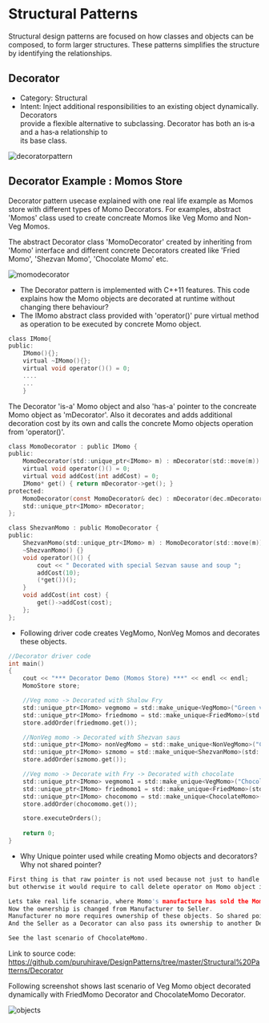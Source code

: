 # Structural Patterns
Structural design patterns are focused on how classes and objects can be composed, to form larger structures.
These patterns simplifies the structure by identifying the relationships.

## Decorator
* Category: Structural
* Intent:
   Inject additional responsibilities	to	an existing	object dynamically. Decorators	
  provide	a	flexible	alternative	to	subclassing.
	Decorator	has	both	an	is‐a	and	a	has‐a	relationship	to	
its	base	class.

![decoratorpattern](https://user-images.githubusercontent.com/6056609/43302516-ab9cc3ea-9188-11e8-82e5-cc85c8e594fc.png)

## Decorator Example : Momos Store

Decorator pattern usecase explained with one real life example as Momos store with different types of Momo Decorators.
For examples, abstract 'Momos' class used to create concreate Momos like Veg Momo and Non-Veg Momos.

The abstract Decorator class 'MomoDecorator' created by inheriting from 'Momo' interface and different concrete Decorators created like 'Fried Momo', 'Shezvan Momo', 'Chocolate Momo' etc.

![momodecorator](https://user-images.githubusercontent.com/6056609/43451378-70210d60-94d2-11e8-8996-45d032983361.png)

* The Decorator pattern is implemented with C++11 features. This code explains how the Momo objects are decorated at runtime without changing there behaviour? 
* The IMomo abstract class provided with 'operator()' pure virtual method as operation to be executed by concrete Momo object. 
```C
class IMomo{
public:
    IMomo(){};
    virtual ~IMomo(){};
    virtual void operator()() = 0;
    ....
    ...
    }
```

The Decorator 'is-a' Momo object and also 'has-a' pointer to the concreate Momo object as 'mDecorator'. Also it decorates and adds additional decoration cost by its own and calls the concrete Momo objects operation from 'operator()'.

```C
class MomoDecorator : public IMomo {
public:
    MomoDecorator(std::unique_ptr<IMomo> m) : mDecorator(std::move(m)) {}
    virtual void operator()() = 0;
    virtual void addCost(int addCost) = 0;
    IMomo* get() { return mDecorator->get(); }
protected:
    MomoDecorator(const MomoDecorator& dec) : mDecorator(dec.mDecorator->get()) {}
    std::unique_ptr<IMomo> mDecorator;
};

class ShezvanMomo : public MomoDecorator {
public:
    ShezvanMomo(std::unique_ptr<IMomo> m) : MomoDecorator(std::move(m)) {}
    ~ShezvanMomo() {}
    void operator()() {
        cout << " Decorated with special Sezvan sause and soup ";
        addCost(10);
        (*get())();
    }
    void addCost(int cost) { 
        get()->addCost(cost); 
    };
};
```


* Following driver code creates VegMomo, NonVeg Momos and decorates these objects.
```C
//Decorator driver code
int main()
{
    cout << "*** Decorator Demo (Momos Store) ***" << endl << endl;
    MomoStore store;

    //Veg momo -> Decorated with Shalow Fry
    std::unique_ptr<IMomo> vegmomo = std::make_unique<VegMomo>("Green vegitables");
    std::unique_ptr<IMomo> friedmomo = std::make_unique<FriedMomo>(std::move(vegmomo));
    store.addOrder(friedmomo.get());

    //NonVeg momo -> Decorated with Shezvan saus
    std::unique_ptr<IMomo> nonVegMomo = std::make_unique<NonVegMomo>("Chicken");
    std::unique_ptr<IMomo> szmomo = std::make_unique<ShezvanMomo>(std::move(nonVegMomo));
    store.addOrder(szmomo.get());

    //Veg momo -> Decorate with Fry -> Decorated with chocolate
    std::unique_ptr<IMomo> vegmomo1 = std::make_unique<VegMomo>("Chocolate Caramel");
    std::unique_ptr<IMomo> friedmomo1 = std::make_unique<FriedMomo>(std::move(vegmomo1));
    std::unique_ptr<IMomo> chocomomo = std::make_unique<ChocolateMomo>(std::move(friedmomo1));
    store.addOrder(chocomomo.get());

    store.executeOrders();
    
    return 0;
}
```
* Why Unique pointer used while creating Momo objects and decorators? Why not shared pointer?
```C
First thing is that raw pointer is not used because not just to handle automatic life time of Momo Objects,
but otherwise it would require to call delete operator on Momo object in both driver code and MomoStore code also. 

Lets take real life scenario, where Momo's manufacture has sold the Momo's to Seller/Distributor.
Now the ownership is changed from Manufacturer to Seller. 
Manufacturer no more requires ownership of these objects. So shared pointer not required. 
And the Seller as a Decorator can also pass its ownership to another Decorator.

See the last scenario of ChocolateMomo.
```

Link to source code:
https://github.com/puruhirave/DesignPatterns/tree/master/Structural%20Patterns/Decorator

 Following screenshot shows last scenario of Veg Momo object decorated dynamically with FriedMomo Decorator and ChocolateMomo Decorator.

![objects](https://user-images.githubusercontent.com/6056609/43454594-2e77ebdc-94db-11e8-91f4-eaa29db32f0c.png)
